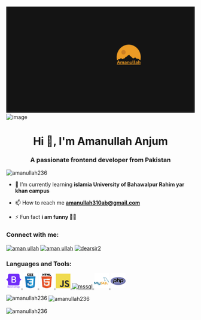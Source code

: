 ![logo](https://github.com/Amanullah236/Amanullah236/blob/main/Amanullah1.png)
![image](https://github.com/user-attachments/assets/bbe4f106-e7ae-43b7-b2be-4241e39151af)
<h1 align="center">Hi 👋, I'm Amanullah Anjum</h1>
<h3 align="center">A passionate frontend developer from Pakistan</h3>

<p align="left"> <img src="https://komarev.com/ghpvc/?username=amanullah236&label=Profile%20views&color=0e75b6&style=flat" alt="amanullah236" /> </p>

- 🌱 I’m currently learning **islamia University of Bahawalpur Rahim yar khan campus**

- 📫 How to reach me **amanullah310ab@gmail.com**

- ⚡ Fun fact **i am funny 🥰🥰**

<h3 align="left">Connect with me:</h3>
<p align="left">
<a href="https://fb.com/aman ullah" target="blank"><img align="center" src="https://raw.githubusercontent.com/rahuldkjain/github-profile-readme-generator/master/src/images/icons/Social/facebook.svg" alt="aman ullah" height="30" width="40" /></a>
<a href="https://instagram.com/aman ullah" target="blank"><img align="center" src="https://raw.githubusercontent.com/rahuldkjain/github-profile-readme-generator/master/src/images/icons/Social/instagram.svg" alt="aman ullah" height="30" width="40" /></a>
<a href="https://www.youtube.com/c/dearsir2" target="blank"><img align="center" src="https://raw.githubusercontent.com/rahuldkjain/github-profile-readme-generator/master/src/images/icons/Social/youtube.svg" alt="dearsir2" height="30" width="40" /></a>
</p>

<h3 align="left">Languages and Tools:</h3>
<p align="left"> <a href="https://getbootstrap.com" target="_blank" rel="noreferrer"> <img src="https://raw.githubusercontent.com/devicons/devicon/master/icons/bootstrap/bootstrap-plain-wordmark.svg" alt="bootstrap" width="40" height="40"/> </a> <a href="https://www.w3schools.com/css/" target="_blank" rel="noreferrer"> <img src="https://raw.githubusercontent.com/devicons/devicon/master/icons/css3/css3-original-wordmark.svg" alt="css3" width="40" height="40"/> </a> <a href="https://www.w3.org/html/" target="_blank" rel="noreferrer"> <img src="https://raw.githubusercontent.com/devicons/devicon/master/icons/html5/html5-original-wordmark.svg" alt="html5" width="40" height="40"/> </a> <a href="https://developer.mozilla.org/en-US/docs/Web/JavaScript" target="_blank" rel="noreferrer"> <img src="https://raw.githubusercontent.com/devicons/devicon/master/icons/javascript/javascript-original.svg" alt="javascript" width="40" height="40"/> </a> <a href="https://www.microsoft.com/en-us/sql-server" target="_blank" rel="noreferrer"> <img src="https://www.svgrepo.com/show/303229/microsoft-sql-server-logo.svg" alt="mssql" width="40" height="40"/> </a> <a href="https://www.mysql.com/" target="_blank" rel="noreferrer"> <img src="https://raw.githubusercontent.com/devicons/devicon/master/icons/mysql/mysql-original-wordmark.svg" alt="mysql" width="40" height="40"/> </a> <a href="https://www.php.net" target="_blank" rel="noreferrer"> <img src="https://raw.githubusercontent.com/devicons/devicon/master/icons/php/php-original.svg" alt="php" width="40" height="40"/> </a> </p>

<p><img align="left" src="https://github-readme-stats.vercel.app/api/top-langs?username=amanullah236&show_icons=true&locale=en&layout=compact" alt="amanullah236" /></p>

<p>&nbsp;<img align="center" src="https://github-readme-stats.vercel.app/api?username=amanullah236&show_icons=true&locale=en" alt="amanullah236" /></p>

<p><img align="center" src="https://github-readme-streak-stats.herokuapp.com/?user=amanullah236&" alt="amanullah236" /></p>
